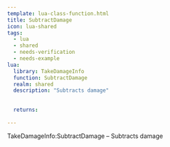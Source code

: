 ```yaml
---
template: lua-class-function.html
title: SubtractDamage
icon: lua-shared
tags:
  - lua
  - shared
  - needs-verification
  - needs-example
lua:
  library: TakeDamageInfo
  function: SubtractDamage
  realm: shared
  description: "Subtracts damage"
  
  
  returns:
    
---
```


<div class="lua__search__keywords">
TakeDamageInfo:SubtractDamage &#x2013; Subtracts damage
</div>
